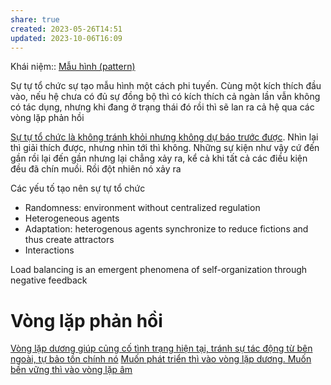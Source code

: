 ```yaml
---
share: true
created: 2023-05-26T14:51
updated: 2023-10-06T16:09
---
```

Khái niệm:: [Mẫu hình (pattern)](../../%CE%9E%20Kh%C3%A1i%20ni%E1%BB%87m/M%E1%BA%ABu%20h%C3%ACnh%20(pattern).md)

Sự tự tổ chức sự tạo mẫu hình một cách phi tuyến. Cùng một kích thích đầu vào, nếu hệ chưa có đủ sự đồng bộ thì có kích thích cả ngàn lần vẫn không có tác dụng, nhưng khi đang ở trạng thái đó rồi thì sẽ lan ra cả hệ qua các vòng lặp phản hồi 

[Sự tự tổ chức là không tránh khỏi nhưng không dự báo trước được](./S%E1%BB%B1%20t%E1%BB%B1%20t%E1%BB%95%20ch%E1%BB%A9c%20l%C3%A0%20kh%C3%B4ng%20tr%C3%A1nh%20kh%E1%BB%8Fi%20nh%C6%B0ng%20kh%C3%B4ng%20d%E1%BB%B1%20b%C3%A1o%20tr%C6%B0%E1%BB%9Bc%20%C4%91%C6%B0%E1%BB%A3c.md). Nhìn lại thì giải thích được, nhưng nhìn tới thì không. Những sự kiện như vậy cứ đến gần rồi lại đến gần nhưng lại chẳng xảy ra, kể cả khi tất cả các điều kiện đều đã chín muồi. Rồi đột nhiên nó xảy ra

Các yếu tố tạo nên sự tự tổ chức
- Randomness: environment without centralized regulation
- Heterogeneous agents
- Adaptation: heterogenous agents synchronize to reduce fictions and thus create attractors
- Interactions

Load balancing is an emergent phenomena of self-organization through negative feedback


# Vòng lặp phản hồi
[Vòng lặp dương giúp củng cố tình trạng hiện tại, tránh sự tác động từ bên ngoài, tự bảo tồn chính nó](./V%C3%B2ng%20l%E1%BA%B7p%20d%C6%B0%C6%A1ng%20gi%C3%BAp%20c%E1%BB%A7ng%20c%E1%BB%91%20t%C3%ACnh%20tr%E1%BA%A1ng%20hi%E1%BB%87n%20t%E1%BA%A1i,%20tr%C3%A1nh%20s%E1%BB%B1%20t%C3%A1c%20%C4%91%E1%BB%99ng%20t%E1%BB%AB%20b%C3%AAn%20ngo%C3%A0i,%20t%E1%BB%B1%20b%E1%BA%A3o%20t%E1%BB%93n%20ch%C3%ADnh%20n%C3%B3.md)
[Muốn phát triển thì vào vòng lặp dương. Muốn bền vững thì vào vòng lặp âm](./Mu%E1%BB%91n%20ph%C3%A1t%20tri%E1%BB%83n%20th%C3%AC%20v%C3%A0o%20v%C3%B2ng%20l%E1%BA%B7p%20d%C6%B0%C6%A1ng.%20Mu%E1%BB%91n%20b%E1%BB%81n%20v%E1%BB%AFng%20th%C3%AC%20v%C3%A0o%20v%C3%B2ng%20l%E1%BA%B7p%20%C3%A2m.md)
